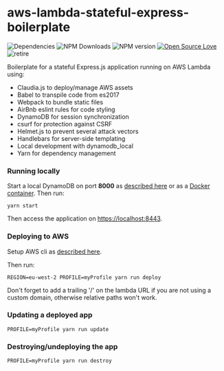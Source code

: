 aws-lambda-stateful-express-boilerplate
===============
![Dependencies](https://david-dm.org/rafaelrpinto/aws-lambda-stateful-express-boilerplate.svg) ![NPM Downloads](https://img.shields.io/npm/dt/aws-lambda-stateful-express-boilerplate.svg) ![NPM version](https://img.shields.io/npm/v/aws-lambda-stateful-express-boilerplate.svg) [![Open Source Love](https://badges.frapsoft.com/os/v1/open-source.png?v=103)](https://github.com/ellerbrock/open-source-badges/) ![retire](https://img.shields.io/badge/Retire%20at%2035yo-failing-red.svg)

Boilerplate for a stateful Express.js application running on AWS Lambda using:

- Claudia.js to deploy/manage AWS assets
- Babel to transpile code from es2017
- Webpack to bundle static files
- AirBnb eslint rules for code styling
- DynamoDB for session synchronization
- csurf for protection against CSRF
- Helmet.js to prevent several attack vectors
- Handlebars for server-side templating
- Local development with dynamodb_local
- Yarn for dependency management

### Running locally

Start a local DynamoDB on port **8000** as [described here](https://docs.aws.amazon.com/amazondynamodb/latest/developerguide/DynamoDBLocal.html) or as a [Docker container](https://hub.docker.com/r/cnadiminti/dynamodb-local/). Then run:

`yarn start`

Then access the application on [https://localhost:8443](https://localhost:8443).

### Deploying to AWS

Setup AWS cli as [described here](https://docs.aws.amazon.com/lambda/latest/dg/setup.html).

Then run:

`REGION=eu-west-2 PROFILE=myProfile yarn run deploy`

Don't forget to add a trailing '/' on the lambda URL if you are not using a custom domain, otherwise relative paths won't work.

### Updating a deployed app

`PROFILE=myProfile yarn run update`

### Destroying/undeploying the app

`PROFILE=myProfile yarn run destroy`
